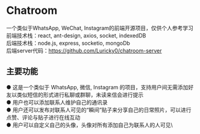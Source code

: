 # Chatroom
一个类似于WhatsApp, WeChat, Instagram的前端开源项目，仅供个人参考学习\
前端技术栈：react, ant-design, axios, socket, indexedDB\
后端技术栈：node.js, express, socketio, mongoDb \
后端server代码：https://github.com/Luricky0/chatroom-server
## 主要功能
● 这是一个类似于 WhatsApp, 微信, Instagram 的项目，支持用户间无需添加好友以类似短信的形式进行私聊或群聊，未读来信会进行提示\
● 用户也可以添加联系人维护自己的通讯录\
● 用户还可以发布对联系人可见的“瞬间”贴子来分享自己的日常照片，可以进行点赞、评论与贴子进行在线互动\
● 用户可以自定义自己的头像，头像对所有添加自己为联系人的人可见\


